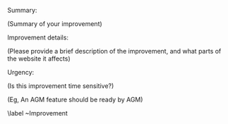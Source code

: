 Summary:

(Summary of your improvement)

Improvement details:

(Please provide a brief description of the improvement, and what parts of the website it affects)

Urgency:

(Is this improvement time sensitive?)

(Eg, An AGM feature should be ready by AGM)

\label ~Improvement